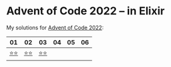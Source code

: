 # Advent of Code 2022 – in Elixir

My solutions for [Advent of Code 2022](https://adventofcode.com/2022):

| 01                   | 02                   | 03                       | 04  | 05  | 06  |
| -------------------- | -------------------- | ------------------------ | --- | --- | --- |
| [⭐⭐](lib/day01.ex) | [⭐⭐](lib/day02.ex) | [⭐⭐](lib/day03.livemd) |     |     |     |

